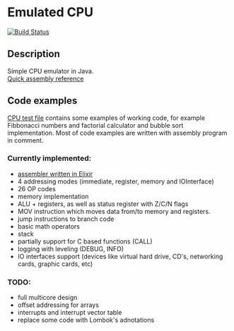 # Emulated CPU
[![Build Status](https://travis-ci.org/jakub-gonet/emulated_cpu.svg?branch=master)](https://travis-ci.org/jakub-gonet/emulated_cpu)

## Description
Simple CPU emulator in Java.  
[Quick assembly reference](https://github.com/jakub-gonet/emulated_cpu/blob/master/asm_structure.md)

## Code examples
[CPU test file](https://github.com/jakub-gonet/emulated_cpu/blob/master/src/test/java/emulated_cpu/cpu/CPUTest.java) contains some examples of working code, for example Fibbonacci numbers and factorial calculator and bubble sort implementation.
Most of code examples are written with assembly program in comment.

### Currently implemented:
* [assembler written in Elixir](https://github.com/jakub-gonet/emulated_cpu-assembler)
* 4 addressing modes (immediate, register, memory and IOInterface)
* 26 OP codes
* memory implementation
* ALU + registers, as well as status register with Z/C/N flags
* MOV instruction which moves data from/to memory and registers.
* jump instructions to branch code
* basic math operators
* stack
* partially support for C based functions (CALL)
* logging with leveling (DEBUG, INFO)
* IO interfaces support (devices like virtual hard drive, CD's, networking cards, graphic cards, etc)

### TODO:
* full multicore design
* offset addressing for arrays
* interrupts and interrupt vector table
* replace some code with Lombok's adnotations
